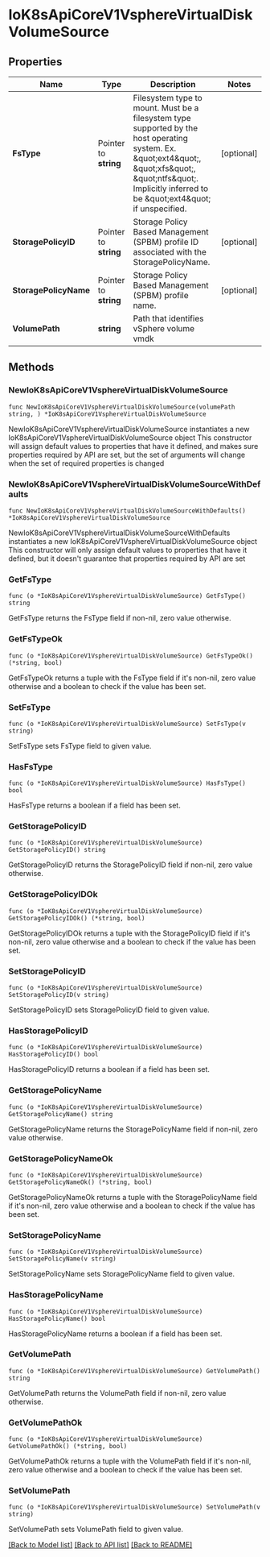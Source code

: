 # IoK8sApiCoreV1VsphereVirtualDiskVolumeSource

## Properties

Name | Type | Description | Notes
------------ | ------------- | ------------- | -------------
**FsType** | Pointer to **string** | Filesystem type to mount. Must be a filesystem type supported by the host operating system. Ex. \&quot;ext4\&quot;, \&quot;xfs\&quot;, \&quot;ntfs\&quot;. Implicitly inferred to be \&quot;ext4\&quot; if unspecified. | [optional] 
**StoragePolicyID** | Pointer to **string** | Storage Policy Based Management (SPBM) profile ID associated with the StoragePolicyName. | [optional] 
**StoragePolicyName** | Pointer to **string** | Storage Policy Based Management (SPBM) profile name. | [optional] 
**VolumePath** | **string** | Path that identifies vSphere volume vmdk | 

## Methods

### NewIoK8sApiCoreV1VsphereVirtualDiskVolumeSource

`func NewIoK8sApiCoreV1VsphereVirtualDiskVolumeSource(volumePath string, ) *IoK8sApiCoreV1VsphereVirtualDiskVolumeSource`

NewIoK8sApiCoreV1VsphereVirtualDiskVolumeSource instantiates a new IoK8sApiCoreV1VsphereVirtualDiskVolumeSource object
This constructor will assign default values to properties that have it defined,
and makes sure properties required by API are set, but the set of arguments
will change when the set of required properties is changed

### NewIoK8sApiCoreV1VsphereVirtualDiskVolumeSourceWithDefaults

`func NewIoK8sApiCoreV1VsphereVirtualDiskVolumeSourceWithDefaults() *IoK8sApiCoreV1VsphereVirtualDiskVolumeSource`

NewIoK8sApiCoreV1VsphereVirtualDiskVolumeSourceWithDefaults instantiates a new IoK8sApiCoreV1VsphereVirtualDiskVolumeSource object
This constructor will only assign default values to properties that have it defined,
but it doesn't guarantee that properties required by API are set

### GetFsType

`func (o *IoK8sApiCoreV1VsphereVirtualDiskVolumeSource) GetFsType() string`

GetFsType returns the FsType field if non-nil, zero value otherwise.

### GetFsTypeOk

`func (o *IoK8sApiCoreV1VsphereVirtualDiskVolumeSource) GetFsTypeOk() (*string, bool)`

GetFsTypeOk returns a tuple with the FsType field if it's non-nil, zero value otherwise
and a boolean to check if the value has been set.

### SetFsType

`func (o *IoK8sApiCoreV1VsphereVirtualDiskVolumeSource) SetFsType(v string)`

SetFsType sets FsType field to given value.

### HasFsType

`func (o *IoK8sApiCoreV1VsphereVirtualDiskVolumeSource) HasFsType() bool`

HasFsType returns a boolean if a field has been set.

### GetStoragePolicyID

`func (o *IoK8sApiCoreV1VsphereVirtualDiskVolumeSource) GetStoragePolicyID() string`

GetStoragePolicyID returns the StoragePolicyID field if non-nil, zero value otherwise.

### GetStoragePolicyIDOk

`func (o *IoK8sApiCoreV1VsphereVirtualDiskVolumeSource) GetStoragePolicyIDOk() (*string, bool)`

GetStoragePolicyIDOk returns a tuple with the StoragePolicyID field if it's non-nil, zero value otherwise
and a boolean to check if the value has been set.

### SetStoragePolicyID

`func (o *IoK8sApiCoreV1VsphereVirtualDiskVolumeSource) SetStoragePolicyID(v string)`

SetStoragePolicyID sets StoragePolicyID field to given value.

### HasStoragePolicyID

`func (o *IoK8sApiCoreV1VsphereVirtualDiskVolumeSource) HasStoragePolicyID() bool`

HasStoragePolicyID returns a boolean if a field has been set.

### GetStoragePolicyName

`func (o *IoK8sApiCoreV1VsphereVirtualDiskVolumeSource) GetStoragePolicyName() string`

GetStoragePolicyName returns the StoragePolicyName field if non-nil, zero value otherwise.

### GetStoragePolicyNameOk

`func (o *IoK8sApiCoreV1VsphereVirtualDiskVolumeSource) GetStoragePolicyNameOk() (*string, bool)`

GetStoragePolicyNameOk returns a tuple with the StoragePolicyName field if it's non-nil, zero value otherwise
and a boolean to check if the value has been set.

### SetStoragePolicyName

`func (o *IoK8sApiCoreV1VsphereVirtualDiskVolumeSource) SetStoragePolicyName(v string)`

SetStoragePolicyName sets StoragePolicyName field to given value.

### HasStoragePolicyName

`func (o *IoK8sApiCoreV1VsphereVirtualDiskVolumeSource) HasStoragePolicyName() bool`

HasStoragePolicyName returns a boolean if a field has been set.

### GetVolumePath

`func (o *IoK8sApiCoreV1VsphereVirtualDiskVolumeSource) GetVolumePath() string`

GetVolumePath returns the VolumePath field if non-nil, zero value otherwise.

### GetVolumePathOk

`func (o *IoK8sApiCoreV1VsphereVirtualDiskVolumeSource) GetVolumePathOk() (*string, bool)`

GetVolumePathOk returns a tuple with the VolumePath field if it's non-nil, zero value otherwise
and a boolean to check if the value has been set.

### SetVolumePath

`func (o *IoK8sApiCoreV1VsphereVirtualDiskVolumeSource) SetVolumePath(v string)`

SetVolumePath sets VolumePath field to given value.



[[Back to Model list]](../README.md#documentation-for-models) [[Back to API list]](../README.md#documentation-for-api-endpoints) [[Back to README]](../README.md)


